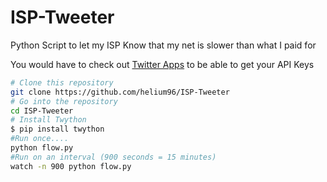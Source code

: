 # ISP-Tweeter
Python Script to let my ISP Know that my net is slower than what I paid for

You would have to check out [Twitter Apps](https://apps.twitter.com/) to be able to get your API Keys

```bash
# Clone this repository
git clone https://github.com/helium96/ISP-Tweeter
# Go into the repository
cd ISP-Tweeter
# Install Twython
$ pip install twython
#Run once....
python flow.py
#Run on an interval (900 seconds = 15 minutes)
watch -n 900 python flow.py
```
